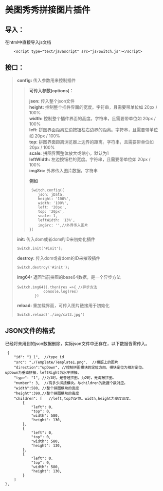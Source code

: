 # 美图秀秀拼接图片插件

## 导入：
在html中直接导入js文档
```
    <script type="text/javascript" src="js/Switch.js"></script>
```

## 接口：
> **config:** 传入参数用来控制插件  
>    
>> **可传入参数(options)：**   
>>   
>> **json:** 传入整个json文件    
>> **height:** 控制整个插件界面的宽度。字符串，且需要带单位如 20px / 100%    
>> **width:** 控制整个插件界面的高度。字符串，且需要带单位如 20px / 100%    
>> **left:** 拼图界面距离左边按钮栏右边界的距离。字符串，且需要带单位如 20px / 100%    
>> **top:** 拼图界面距离浏览器上边界的距离。字符串，且需要带单位如 20px / 100%   
>> **scale:** 拼图界面整体放大或缩小，默认为1   
>> **leftWidth:** 左边按钮栏的宽度。字符串，且需要带单位如 20px / 100%   
>> **imgSrc:** 外界传入图片数据。字符串   
>>   
>> **例如**   
>>   
>>   ```
>>    Switch.config({
>>       json: jData,
>>       height: '100%',
>>       width: '100%',
>>       left: '20px',
>>       top: '20px',
>>       scale: 1,
>>       leftWidth: '13%',
>>       imgSrc: '',//外界传入图片
>>   })
>>   ```   
> **init:** 传入dom或者dom的ID来初始化插件   
>
>   ```
>   Switch.init('#init');
>   ```   
>    
> **destroy:** 传入dom或者dom的ID来摧毁插件  
>   
>   ```
>   Switch.destroy('#init');
>   ```   
>   
>   
> **img64:**  返回当前拼图的base64数据，是一个异步方法 
>   
>   ```
>   Switch.img64().then(res =>{ //异步方法
>               console.log(res)
>           })   
>   ```   
>   
> **reload:** 重加载界面，可传入图片链接用于初始化
>   
>   ```
>   Switch.reload('./img/cat3.jpg')
>   ```  
>   

## JSON文件的格式
已经将未用到的json数据删除，实际json文件中还存在，以下数据皆需传入。   
```
 {
    "id": "1_1",  //type_id
    "src": "./Template/Template1.png",  //模版上的图片
    "direction":"upDown", //控制拼图模块的定位方向，模块定位为相对定位。 upDown为垂直拼接，leftRight为水平拼接。
    "type": "1", //为1时，是普通拼图。为2时，是海报拼图。
    "number": 3,  //有多少拼接模块。与children的数据个数对应。
    "width":580, //整个拼图模块的宽度
    "height":390,//整个拼图模块的高度
    "children": [   //left,top为定位。width,height为宽度高度。
        {
            "left": 0,
            "top": 0,
            "width": 580,
            "height": 130,
        },
        {
            "left": 0,
            "top": 0,
            "width": 580,
            "height": 130,
        },
        {
            "left": 0,
            "top": 0,
            "width": 580,
            "height": 130,
        }
    ]
},

```
